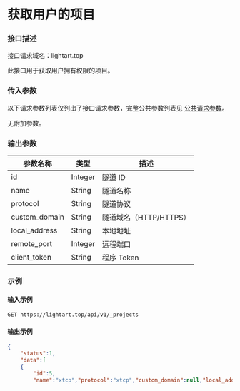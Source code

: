 # 获取用户的项目

### 接口描述

接口请求域名：lightart.top

此接口用于获取用户拥有权限的项目。

### 传入参数

以下请求参数列表仅列出了接口请求参数，完整公共参数列表见 [公共请求参数](../../gong-gong-qing-qiu-can-shu.md)。

无附加参数。

### 输出参数

| 参数名称           | 类型      | 描述               |
| -------------- | ------- | ---------------- |
| id             | Integer | 隧道 ID            |
| name           | String  | 隧道名称             |
| protocol       | String  | 隧道协议             |
| custom\_domain | String  | 隧道域名（HTTP/HTTPS） |
| local\_address | String  | 本地地址             |
| remote\_port   | Integer | 远程端口             |
| client\_token  | String  | 程序 Token         |

### 示例

#### 输入示例

```
GET https://lightart.top/api/v1/_projects
```

#### 输出示例

```json
{
    "status":1,
    "data":[
    {
        "id":5,
        "name":"xtcp","protocol":"xtcp","custom_domain":null,"local_address":"127.0.0.1:80","remote_port":null,"client_token":"1ec15111-d621-6994-b550-65b284bbf60a","sk":"123456","status":0,"server_id":3,"project_id":1,"created_at":"2021-09-14T04:06:19.000000Z","updated_at":"2021-10-18T13:32:15.000000Z","ping":"2021-10-18 21:32:15"},{"id":77,"name":"Static","protocol":"tcp","custom_domain":null,"local_address":"127.0.0.1:80","remote_port":41002,"client_token":"1ec3016f-5a36-6f4a-95a6-02423ff14202","sk":null,"status":0,"server_id":3,"project_id":1,"created_at":"2021-10-18T13:26:11.000000Z","updated_at":"2021-10-18T13:31:36.000000Z","ping":"2021-10-18 21:31:36"},{"id":46,"name":"Test","protocol":"https","custom_domain":"www.yistars.net","local_address":"127.0.0.1:443","remote_port":0,"client_token":"1ec29183-9b5c-6ca6-8b33-02423ff14202","sk":null,"status":0,"server_id":3,"project_id":8,"created_at":"2021-10-09T15:47:36.000000Z","updated_at":"2021-10-09T15:47:36.000000Z","ping":null}]}
```
